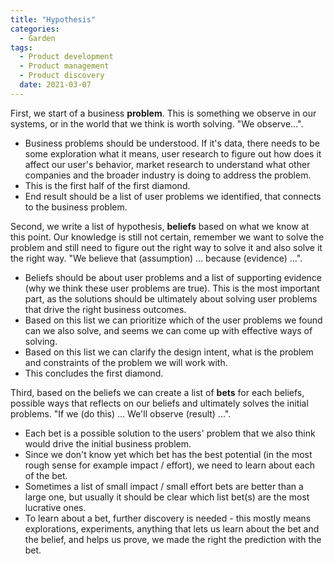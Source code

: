 ```yaml
---
title: "Hypothesis"
categories:
  - Garden
tags:
  - Product development
  - Product management
  - Product discovery
  date: 2021-03-07
---
```


First, we start of a business **problem**. This is something we observe in our systems, or in the world that we think is worth solving. "We observe...".

- Business problems should be understood. If it's data, there needs to be some exploration what it means, user research to figure out how does it affect our user's behavior, market research to understand what other companies and the broader industry is doing to address the problem.
- This is the first half of the first diamond.
- End result should be a list of user problems we identified, that connects to the business problem.

Second, we write a list of hypothesis, **beliefs** based on what we know at this point. Our knowledge is still not certain, remember we want to solve the problem and still need to figure out the right way to solve it and also solve it the right way. "We believe that (assumption) ... because (evidence) ...".

 - Beliefs should be about user problems and a list of supporting evidence (why we think these user problems are true). This is the most important part, as the solutions should be ultimately about solving user problems that drive the right business outcomes.
 - Based on this list we can prioritize which of the user problems we found can we also solve, and seems we can come up with effective ways of solving.
 - Based on this list we can clarify the design intent, what is the problem and constraints of the problem we will work with.
 - This concludes the first diamond.

 Third, based on the beliefs we can create a list of **bets** for each beliefs, possible ways that reflects on our beliefs and ultimately solves the initial problems. "If we (do this) ... We'll observe (result) ...".

  - Each bet is a possible solution to the users' problem that we also think would drive the initial business problem.
  - Since we don't know yet which bet has the best potential (in the most rough sense for example impact / effort), we need to learn about each of the bet.
  - Sometimes a list of small impact / small effort bets are better than a large one, but usually it should be clear which list bet(s) are the most lucrative ones.
  - To learn about a bet, further discovery is needed - this mostly means explorations, experiments, anything that lets us learn about the bet and the belief, and helps us prove, we made the right the prediction with the bet.
